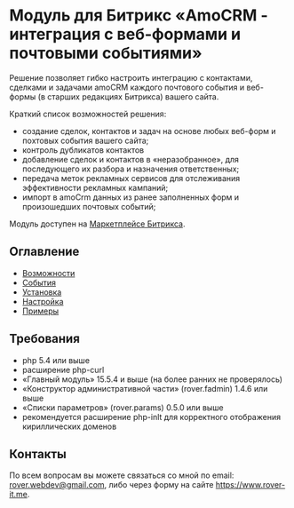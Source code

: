 # Модуль для Битрикс «AmoCRM - интеграция с веб-формами и почтовыми событиями»
Решение позволяет гибко настроить интеграцию с контактами, сделками и задачами amoCRM каждого почтового события и веб-формы (в старших редакциях Битрикса) вашего сайта.

Краткий список возможностей решения:
* создание сделок, контактов и задач на основе любых веб-форм и поxтовых события вашего сайта; 
* контроль дубликатов контактов 
* добавление сделок и контактов в «неразобранное», для последующего их разбора и назначения ответственных; 
* передача меток рекламных сервисов для отслеживания эффективности рекламных кампаний; 
* импорт в amoCrm данных из ранее заполненных форм и произошедших почтовых событий; 
 
Модуль доступен на [Маркетплейсе Битрикса](https://marketplace.1c-bitrix.ru/solutions/rover.amocrm/). 
## Оглавление 
* [Возможности](./docs/capabilities.md)
* [События](./docs/events.md)
* [Установка](./docs/install.md)
* [Настройка](./doc/settings.md)
* [Примеры](./doc/examples.md)
## Требования
* php 5.4 или выше 
* расширение php-curl 
* «Главный модуль» 15.5.4 и выше (на более ранних не проверялось) 
* «Конструктор административной части» (rover.fadmin) 1.4.6 или выше 
* «Списки параметров» (rover.params) 0.5.0 или выше 
* рекомендуется расширение php-inlt для корректного отображения кириллических доменов 
## Контакты
По всем вопросам вы можете связаться со мной по email: rover.webdev@gmail.com, либо через форму на сайте https://www.rover-it.me.
